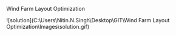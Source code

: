 Wind Farm Layout Optimization

![solution](C:\Users\Nitin.N.Singh\Desktop\GIT\Wind Farm Layout Optimization\Images\solution.gif)

